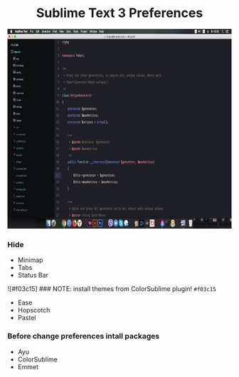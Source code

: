 <h1 align="center">Sublime Text 3 Preferences</h1>

<p align="center">
  <img width="800" height="450" src="https://github.com/Waldemar-Dassler/sublime/blob/master/screenshot.png">
</p>

### Hide
* Minimap
* Tabs
* Status Bar

![#f03c15] ### NOTE: install themes from ColorSublime plugin! `#f03c15`
* Ease
* Hopscotch
* Pastel

### Before change preferences intall packages
* Ayu
* ColorSublime
* Emmet
